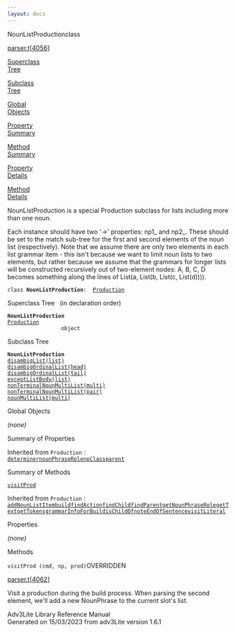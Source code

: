 ```yaml
---
layout: docs
---
```

<span class="title">NounListProduction</span><span class="type">class</span>

[parser.t](../file/parser.t.html)\[[4056](../source/parser.t.html#4056)\]

[Superclass  
Tree](#_SuperClassTree_)

[Subclass  
Tree](#_SubClassTree_)

[Global  
Objects](#_ObjectSummary_)

[Property  
Summary](#_PropSummary_)

[Method  
Summary](#_MethodSummary_)

[Property  
Details](#_Properties_)

[Method  
Details](#_Methods_)



NounListProduction is a special Production subclass for lists including
more than one noun.

Each instance should have two '-\>' properties: np1\_ and np2\_. These
should be set to the match sub-tree for the first and second elements of
the noun list (respectively). Note that we assume there are only two
elements in each list grammar item - this isn't because we want to limit
noun lists to two elements, but rather because we assume that the
grammars for longer lists will be constructed recursively out of
two-element nodes: A, B, C, D becomes something along the lines of
List(a, List(b, List(c, List(d)))).

`class `**`NounListProduction`**` :   `[`Production`](../object/Production.html)



<span id="_SuperClassTree_"></span>



<span class="hdln">Superclass Tree</span>   (in declaration order)



**`NounListProduction`**  
[`Production`](../object/Production.html)  
`                 object`  
<span id="_SubClassTree_"></span>



<span class="hdln">Subclass Tree</span>  



**`NounListProduction`**  
[`disambigList(list)`](../object/disambigList(list).html)  
[`disambigOrdinalList(head)`](../object/disambigOrdinalList(head).html)  
[`disambigOrdinalList(tail)`](../object/disambigOrdinalList(tail).html)  
[`exceptListBody(list)`](../object/exceptListBody(list).html)  
[`nonTerminalNounMultiList(multi)`](../object/nonTerminalNounMultiList(multi).html)  
[`nonTerminalNounMultiList(pair)`](../object/nonTerminalNounMultiList(pair).html)  
[`nounMultiList(multi)`](../object/nounMultiList(multi).html)  
<span id="_ObjectSummary_"></span>



<span class="hdln">Global Objects</span>  



*(none)* <span id="_PropSummary_"></span>



<span class="hdln">Summary of Properties</span>  





Inherited from `Production` :  
[`determiner`](../object/Production.html#determiner)[`nounPhraseRole`](../object/Production.html#nounPhraseRole)[`npClass`](../object/Production.html#npClass)[`parent`](../object/Production.html#parent)

<span id="_MethodSummary_"></span>



<span class="hdln">Summary of Methods</span>  



[`visitProd`](#visitProd)

Inherited from `Production` :  
[`addNounListItem`](../object/Production.html#addNounListItem)[`build`](../object/Production.html#build)[`findAction`](../object/Production.html#findAction)[`findChild`](../object/Production.html#findChild)[`findParent`](../object/Production.html#findParent)[`getNounPhraseRole`](../object/Production.html#getNounPhraseRole)[`getText`](../object/Production.html#getText)[`getTokens`](../object/Production.html#getTokens)[`grammarInfoForBuild`](../object/Production.html#grammarInfoForBuild)[`isChildOf`](../object/Production.html#isChildOf)[`noteEndOfSentence`](../object/Production.html#noteEndOfSentence)[`visitLiteral`](../object/Production.html#visitLiteral)

<span id="_Properties_"></span>



<span class="hdln">Properties</span>  



*(none)* <span id="_Methods_"></span>



<span class="hdln">Methods</span>  



<span id="visitProd"></span>

`visitProd (cmd, np, prod)`<span class="rem">OVERRIDDEN</span>

[parser.t](../file/parser.t.html)\[[4062](../source/parser.t.html#4062)\]



Visit a production during the build process. When parsing the second
element, we'll add a new NounPhrase to the current slot's list.





Adv3Lite Library Reference Manual  
Generated on 15/03/2023 from adv3Lite version 1.6.1


